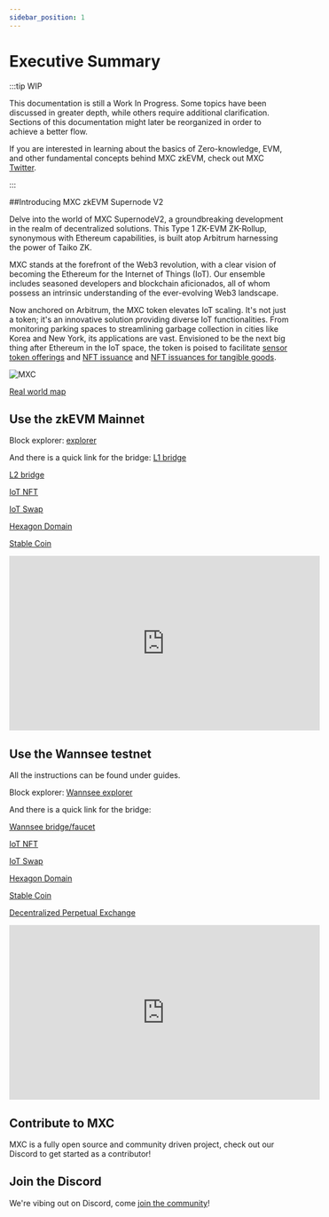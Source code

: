 ```yaml
---
sidebar_position: 1
---
```

# Executive Summary

:::tip WIP

This documentation is still a Work In Progress. Some topics have been discussed in greater depth, while others require additional clarification. Sections of this documentation might later be reorganized in order to achieve a better flow.

If you are interested in learning about the basics of Zero-knowledge, EVM, and other fundamental concepts behind MXC zkEVM, check out MXC [Twitter](https://twitter.com/MXCfoundation).

:::


##Introducing MXC zkEVM Supernode V2

Delve into the world of MXC SupernodeV2, a groundbreaking development in the realm of decentralized solutions. This Type 1 ZK-EVM ZK-Rollup, synonymous with Ethereum capabilities, is built atop Arbitrum harnessing the power of Taiko ZK.

MXC stands at the forefront of the Web3 revolution, with a clear vision of becoming the Ethereum for the Internet of Things (IoT). Our ensemble includes seasoned developers and blockchain aficionados, all of whom possess an intrinsic understanding of the ever-evolving Web3 landscape.

Now anchored on Arbitrum, the MXC token elevates IoT scaling. It's not just a token; it's an innovative solution providing diverse IoT functionalities. From monitoring parking spaces to streamlining garbage collection in cities like Korea and New York, its applications are vast. Envisioned to be the next big thing after Ethereum in the IoT space, the token is poised to facilitate [sensor token offerings](https://www.mxc.org/blog/introducing-initial-sensor-offering-iso) and [NFT issuance](https://medium.com/mxc/mxprotocol-enters-multi-billion-dollar-nfc-market-4bb4a4a3e382) and [NFT issuances for tangible goods](https://hackmd.io/3PYPxJ0nQ7W_YvEqtBGqzQ).

![MXC](https://i.imgur.com/OnqcjdM.png)


[Real world map](https://explorer.mxc.com)

## Use the zkEVM Mainnet

Block explorer:
[explorer](https://explorer.mxc.com)

And there is a quick link for the bridge: 
[L1 bridge](https://erc20.mxc.com) 

[L2 bridge](https://bridge.mxc.com) 

[IoT NFT](https://nft.mxc.com) 

[IoT Swap](https://swap.mxc.com) 

[Hexagon Domain](https://mns.mxc.com) 

[Stable Coin](https://xsd.mxc.com)

<iframe width="560" height="315" src="https://www.youtube.com/embed/ym6sZsi63CQ?start=4742" title="YouTube video player" frameborder="0" allow="accelerometer; autoplay; clipboard-write; encrypted-media; gyroscope; picture-in-picture; web-share" allowfullscreen></iframe>

## Use the Wannsee testnet

All the instructions can be found under guides.

Block explorer:
[Wannsee explorer](https://wannsee-explorer.mxc.com)

And there is a quick link for the bridge: 

[Wannsee bridge/faucet](https://wannsee-bridge.mxc.com) 

[IoT NFT](https://wannsee-nft.mxc.com) 

[IoT Swap](https://wannsee-swap.mxc.com) 

[Hexagon Domain](https://wannsee-mns.mxc.com) 

[Stable Coin](https://wannsee-xsd.mxc.com) 

[Decentralized Perpetual Exchange](https://wannsee-gmx.mxc.com)


<iframe width="560" height="315" src="https://www.youtube.com/embed/QAyB-YuFlEQ" title="YouTube video player" frameborder="0" allow="accelerometer; autoplay; clipboard-write; encrypted-media; gyroscope; picture-in-picture; web-share" allowfullscreen></iframe>

## Contribute to MXC

MXC is a fully open source and community driven project, check out our Discord to get started as a contributor!

## Join the Discord

We're vibing out on Discord, come [join the community](https://discord.com/invite/mxcfoundation)!
